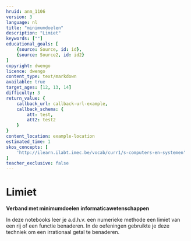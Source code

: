 ```yaml
---
hruid: anm_1106
version: 3
language: nl
title: "minimumdoelen"
description: "Limiet"
keywords: [""]
educational_goals: [
    {source: Source, id: id}, 
    {source: Source2, id: id2}
]
copyright: dwengo
licence: dwengo
content_type: text/markdown
available: true
target_ages: [12, 13, 14]
difficulty: 3
return_value: {
    callback_url: callback-url-example,
    callback_schema: {
        att: test,
        att2: test2
    }
}
content_location: example-location
estimated_time: 1
skos_concepts: [
    'http://ilearn.ilabt.imec.be/vocab/curr1/s-computers-en-systemen'
]
teacher_exclusive: false
---
```


# Limiet

**Verband met minimumdoelen informaticawetenschappen**

In deze notebooks leer je a.d.h.v. een numerieke methode een limiet van een rij of een functie benaderen. In de oefeningen gebruikte je deze techniek om een irrationaal getal te benaderen.
